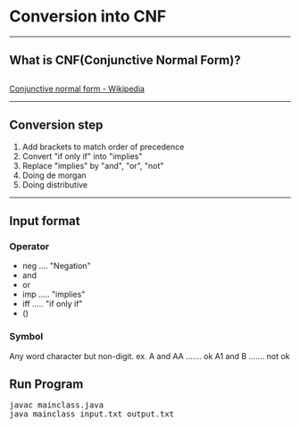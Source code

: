 # Conversion into CNF

* * *

## What is CNF(Conjunctive Normal Form)?

## 

[Conjunctive normal form - Wikipedia](https://en.wikipedia.org/wiki/Conjunctive_normal_form)

* * *

## Conversion step

1.  Add brackets to match order of precedence
2.  Convert "if only if" into "implies"
3.  Replace "implies" by "and", "or", "not"
4.  Doing de morgan
5.  Doing distributive

* * *

## Input format

### Operator

*   neg .... "Negation"
*   and
*   or
*   imp ..... "implies"
*   iff ..... "if only if"
*   ()

### Symbol

Any word character but non-digit. ex. A and AA ....... ok A1 and B ....... not ok

## Run Program

<pre>javac mainclass.java
java mainclass input.txt output.txt
</pre>